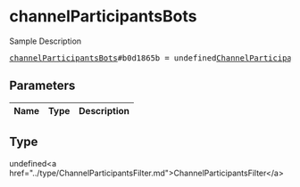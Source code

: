 # channelParticipantsBots

Sample Description

<pre>
<a href="../constructor/channelParticipantsBots.md">channelParticipantsBots</a>#b0d1865b = undefined<a href="../type/ChannelParticipantsFilter.md">ChannelParticipantsFilter</a>;
</pre>

## Parameters

| Name | Type | Description |
|------|:----:|-------------|

## Type

undefined&lt;a href=&#34;../type/ChannelParticipantsFilter.md&#34;&gt;ChannelParticipantsFilter&lt;/a&gt;
